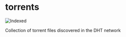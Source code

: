 torrents 
========
![Indexed](https://img.shields.io/badge/indexed-164597-blue)

Collection of torrent files discovered in the DHT network
